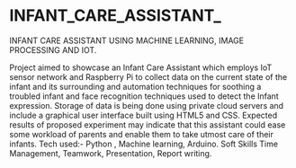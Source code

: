 # INFANT_CARE_ASSISTANT_

INFANT CARE ASSISTANT USING MACHINE LEARNING, IMAGE PROCESSING AND IOT.

Project aimed to showcase an Infant Care Assistant which employs IoT sensor network and Raspberry Pi to collect data on the current state of the infant and its surrounding and automation techniques for soothing a troubled infant and face recognition techniques used to detect the Infant expression. Storage of data is being done using private cloud servers and include a graphical user interface built using HTML5 and CSS. Expected results of proposed experiment may indicate that this assistant could ease some workload of parents and enable them to take utmost care of their infants. Tech used:- Python , Machine learning, Arduino. Soft Skills Time Management, Teamwork, Presentation, Report writing.
